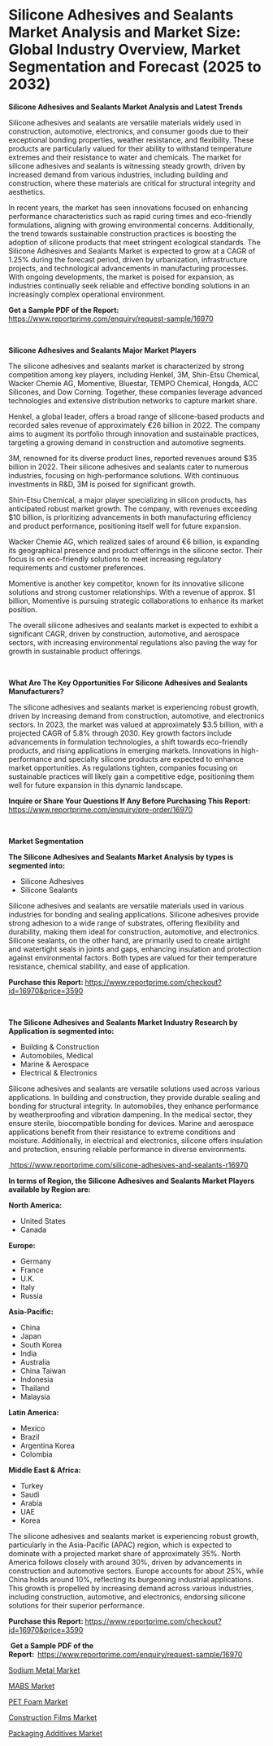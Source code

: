 <p><h1>Silicone Adhesives and Sealants Market Analysis and Market Size: Global Industry Overview, Market Segmentation and Forecast (2025 to 2032)</h1></p><p><strong>Silicone Adhesives and Sealants Market Analysis and Latest Trends</strong></p>
<p><p>Silicone adhesives and sealants are versatile materials widely used in construction, automotive, electronics, and consumer goods due to their exceptional bonding properties, weather resistance, and flexibility. These products are particularly valued for their ability to withstand temperature extremes and their resistance to water and chemicals. The market for silicone adhesives and sealants is witnessing steady growth, driven by increased demand from various industries, including building and construction, where these materials are critical for structural integrity and aesthetics.</p><p>In recent years, the market has seen innovations focused on enhancing performance characteristics such as rapid curing times and eco-friendly formulations, aligning with growing environmental concerns. Additionally, the trend towards sustainable construction practices is boosting the adoption of silicone products that meet stringent ecological standards. The Silicone Adhesives and Sealants Market is expected to grow at a CAGR of 1.25% during the forecast period, driven by urbanization, infrastructure projects, and technological advancements in manufacturing processes. With ongoing developments, the market is poised for expansion, as industries continually seek reliable and effective bonding solutions in an increasingly complex operational environment.</p></p>
<p><strong>Get a Sample PDF of the Report:&nbsp;</strong> <a href="https://www.reportprime.com/enquiry/request-sample/16970?utm_campaign=97&utm_medium=2&utm_source=Github&utm_content=ia&utm_term=18032025&utm_id=silicone-adhesives-and-sealants">https://www.reportprime.com/enquiry/request-sample/16970</a></p>
<p>&nbsp;</p>
<p><strong>Silicone Adhesives and Sealants Major Market Players</strong></p>
<p><p>The silicone adhesives and sealants market is characterized by strong competition among key players, including Henkel, 3M, Shin-Etsu Chemical, Wacker Chemie AG, Momentive, Bluestar, TEMPO Chemical, Hongda, ACC Silicones, and Dow Corning. Together, these companies leverage advanced technologies and extensive distribution networks to capture market share.</p><p>Henkel, a global leader, offers a broad range of silicone-based products and recorded sales revenue of approximately €26 billion in 2022. The company aims to augment its portfolio through innovation and sustainable practices, targeting a growing demand in construction and automotive segments.</p><p>3M, renowned for its diverse product lines, reported revenues around $35 billion in 2022. Their silicone adhesives and sealants cater to numerous industries, focusing on high-performance solutions. With continuous investments in R&D, 3M is poised for significant growth.</p><p>Shin-Etsu Chemical, a major player specializing in silicon products, has anticipated robust market growth. The company, with revenues exceeding $10 billion, is prioritizing advancements in both manufacturing efficiency and product performance, positioning itself well for future expansion. </p><p>Wacker Chemie AG, which realized sales of around €6 billion, is expanding its geographical presence and product offerings in the silicone sector. Their focus is on eco-friendly solutions to meet increasing regulatory requirements and customer preferences.</p><p>Momentive is another key competitor, known for its innovative silicone solutions and strong customer relationships. With a revenue of approx. $1 billion, Momentive is pursuing strategic collaborations to enhance its market position.</p><p>The overall silicone adhesives and sealants market is expected to exhibit a significant CAGR, driven by construction, automotive, and aerospace sectors, with increasing environmental regulations also paving the way for growth in sustainable product offerings.</p></p>
<p>&nbsp;</p>
<p><strong>What Are The Key Opportunities For Silicone Adhesives and Sealants Manufacturers?</strong></p>
<p><p>The silicone adhesives and sealants market is experiencing robust growth, driven by increasing demand from construction, automotive, and electronics sectors. In 2023, the market was valued at approximately $3.5 billion, with a projected CAGR of 5.8% through 2030. Key growth factors include advancements in formulation technologies, a shift towards eco-friendly products, and rising applications in emerging markets. Innovations in high-performance and specialty silicone products are expected to enhance market opportunities. As regulations tighten, companies focusing on sustainable practices will likely gain a competitive edge, positioning them well for future expansion in this dynamic landscape.</p></p>
<p><strong>Inquire or Share Your Questions If Any Before Purchasing This Report:</strong> <a href="https://www.reportprime.com/enquiry/pre-order/16970?utm_campaign=97&utm_medium=2&utm_source=Github&utm_content=ia&utm_term=18032025&utm_id=silicone-adhesives-and-sealants">https://www.reportprime.com/enquiry/pre-order/16970</a></p>
<p>&nbsp;</p>
<p><strong>Market Segmentation</strong></p>
<p><strong>The Silicone Adhesives and Sealants Market Analysis by types is segmented into:</strong></p>
<p><ul><li>Silicone Adhesives</li><li>Silicone Sealants</li></ul></p>
<p><p>Silicone adhesives and sealants are versatile materials used in various industries for bonding and sealing applications. Silicone adhesives provide strong adhesion to a wide range of substrates, offering flexibility and durability, making them ideal for construction, automotive, and electronics. Silicone sealants, on the other hand, are primarily used to create airtight and watertight seals in joints and gaps, enhancing insulation and protection against environmental factors. Both types are valued for their temperature resistance, chemical stability, and ease of application.</p></p>
<p><strong>Purchase this Report:&nbsp;</strong><a href="https://www.reportprime.com/checkout?id=16970&price=3590&utm_campaign=97&utm_medium=2&utm_source=Github&utm_content=ia&utm_term=18032025&utm_id=silicone-adhesives-and-sealants">https://www.reportprime.com/checkout?id=16970&price=3590</a></p>
<p>&nbsp;</p>
<p><strong>The Silicone Adhesives and Sealants Market Industry Research by Application is segmented into:</strong></p>
<p><ul><li>Building & Construction</li><li>Automobiles, Medical</li><li>Marine & Aerospace</li><li>Electrical & Electronics</li></ul></p>
<p><p>Silicone adhesives and sealants are versatile solutions used across various applications. In building and construction, they provide durable sealing and bonding for structural integrity. In automobiles, they enhance performance by weatherproofing and vibration dampening. In the medical sector, they ensure sterile, biocompatible bonding for devices. Marine and aerospace applications benefit from their resistance to extreme conditions and moisture. Additionally, in electrical and electronics, silicone offers insulation and protection, ensuring reliable performance in diverse environments.</p></p>
<p><a href="https://www.reportprime.com/silicone-adhesives-and-sealants-r16970?utm_campaign=97&utm_medium=2&utm_source=Github&utm_content=ia&utm_term=18032025&utm_id=silicone-adhesives-and-sealants">&nbsp;https://www.reportprime.com/silicone-adhesives-and-sealants-r16970</a></p>
<p><strong>In terms of Region, the Silicone Adhesives and Sealants Market Players available by Region are:</strong></p>
<p>
    <p> <strong> North America: </strong>
        <ul>
            <li>United States</li>
            <li>Canada</li>
        </ul>
        </p> 
    <p> <strong> Europe: </strong>
        <ul>
            <li>Germany</li>
            <li>France</li>
            <li>U.K.</li>
            <li>Italy</li>
            <li>Russia</li>
        </ul>
        </p> 
    <p> <strong> Asia-Pacific: </strong>
        <ul>
            <li>China</li>
            <li>Japan</li>
            <li>South Korea</li>
            <li>India</li>
            <li>Australia</li>
            <li>China Taiwan</li>
            <li>Indonesia</li>
            <li>Thailand</li>
            <li>Malaysia</li>
        </ul>
        </p> 
    <p> <strong> Latin America: </strong>
        <ul>
            <li>Mexico</li>
            <li>Brazil</li>
            <li>Argentina Korea</li>
            <li>Colombia</li>
        </ul>
        </p> 
    <p> <strong> Middle East & Africa: </strong>
        <ul>
            <li>Turkey</li>
            <li>Saudi</li>
            <li>Arabia</li>
            <li>UAE</li>
            <li>Korea</li>
        </ul>
    </p>
    </p>
<p><p>The silicone adhesives and sealants market is experiencing robust growth, particularly in the Asia-Pacific (APAC) region, which is expected to dominate with a projected market share of approximately 35%. North America follows closely with around 30%, driven by advancements in construction and automotive sectors. Europe accounts for about 25%, while China holds around 10%, reflecting its burgeoning industrial applications. This growth is propelled by increasing demand across various industries, including construction, automotive, and electronics, endorsing silicone solutions for their superior performance.</p></p>
<p><strong>Purchase this Report: </strong><a href="https://www.reportprime.com/checkout?id=16970&price=3590&utm_campaign=97&utm_medium=2&utm_source=Github&utm_content=ia&utm_term=18032025&utm_id=silicone-adhesives-and-sealants">https://www.reportprime.com/checkout?id=16970&price=3590</a></p>
<p>&nbsp;<strong>Get a Sample PDF of the Report:&nbsp;&nbsp;</strong><a href="https://www.reportprime.com/enquiry/request-sample/16970?utm_campaign=97&utm_medium=2&utm_source=Github&utm_content=ia&utm_term=18032025&utm_id=silicone-adhesives-and-sealants">https://www.reportprime.com/enquiry/request-sample/16970</a></p>
<p><strong></strong></p>
<p><p><a href="https://github.com/taffouasaoka/Market-Research-Report-List-1/blob/main/sodium-metal-market.md?utm_campaign=97&utm_medium=2&utm_source=Github&utm_content=ia&utm_term=18032025&utm_id=silicone-adhesives-and-sealants">Sodium Metal Market</a></p><p><a href="https://github.com/kuciakkukalo/Market-Research-Report-List-1/blob/main/mabs-market.md?utm_campaign=97&utm_medium=2&utm_source=Github&utm_content=ia&utm_term=18032025&utm_id=silicone-adhesives-and-sealants">MABS Market</a></p><p><a href="https://github.com/moorsdorak31/Market-Research-Report-List-1/blob/main/pet-foam-market.md?utm_campaign=97&utm_medium=2&utm_source=Github&utm_content=ia&utm_term=18032025&utm_id=silicone-adhesives-and-sealants">PET Foam Market</a></p><p><a href="https://github.com/danitkeavyx7/Market-Research-Report-List-1/blob/main/construction-films-market.md?utm_campaign=97&utm_medium=2&utm_source=Github&utm_content=ia&utm_term=18032025&utm_id=silicone-adhesives-and-sealants">Construction Films Market</a></p><p><a href="https://github.com/bartzthateis/Market-Research-Report-List-1/blob/main/packaging-additives-market.md?utm_campaign=97&utm_medium=2&utm_source=Github&utm_content=ia&utm_term=18032025&utm_id=silicone-adhesives-and-sealants">Packaging Additives Market</a></p></p>